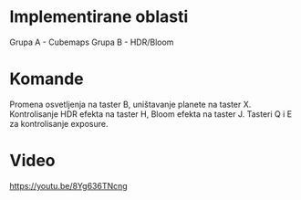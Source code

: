 # Implementirane oblasti
Grupa A - Cubemaps
Grupa B - HDR/Bloom

# Komande
Promena osvetljenja na taster B, uništavanje planete na taster X.
Kontrolisanje HDR efekta na taster H, Bloom efekta na taster J.
Tasteri Q i E za kontrolisanje exposure.

# Video
https://youtu.be/8Yg636TNcng
